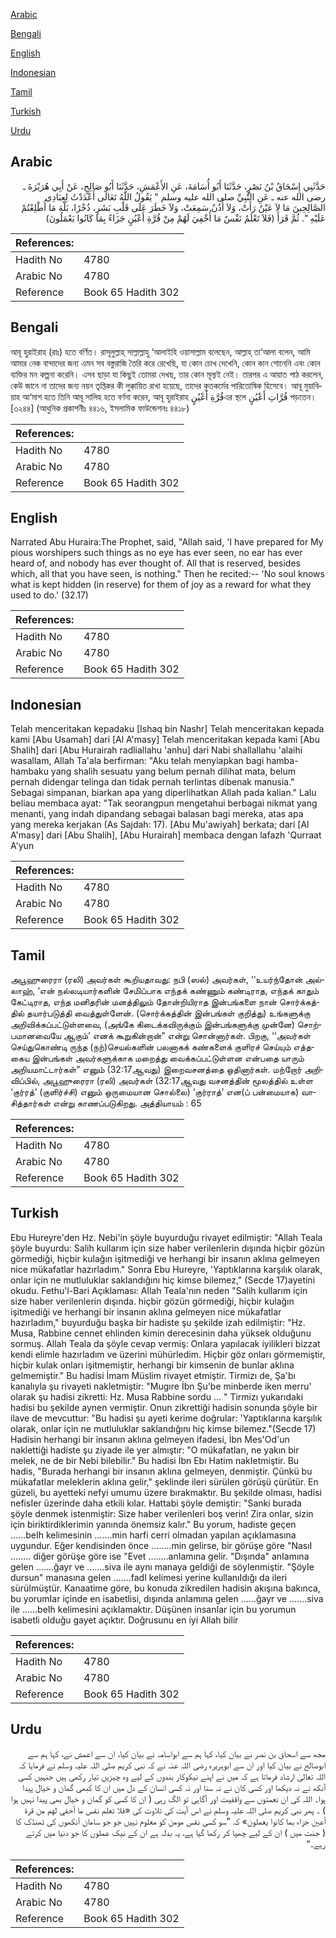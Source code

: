 [Arabic](#arabic)

[Bengali](#bengali)

[English](#english)

[Indonesian](#indonesian)

[Tamil](#tamil)

[Turkish](#turkish)

[Urdu](#urdu)

## Arabic


<div dir="rtl" lang="ar" style={{fontSize:'larger',backgroundColor:'#f8f9fa',padding:20}}>
حَدَّثَنِي إِسْحَاقُ بْنُ نَصْرٍ، حَدَّثَنَا أَبُو أُسَامَةَ، عَنِ الأَعْمَشِ، حَدَّثَنَا أَبُو صَالِحٍ، عَنْ أَبِي هُرَيْرَةَ ـ رضى الله عنه ـ عَنِ النَّبِيِّ صلى الله عليه وسلم ‏"‏ يَقُولُ اللَّهُ تَعَالَى أَعْدَدْتُ لِعِبَادِي الصَّالِحِينَ مَا لاَ عَيْنٌ رَأَتْ، وَلاَ أُذُنٌ سَمِعَتْ، وَلاَ خَطَرَ عَلَى قَلْبِ بَشَرٍ، ذُخْرًا، بَلْهَ مَا أُطْلِعْتُمْ عَلَيْهِ ‏"‏‏.‏ ثُمَّ قَرَأَ ‏(‏فَلاَ تَعْلَمُ نَفْسٌ مَا أُخْفِيَ لَهُمْ مِنْ قُرَّةِ أَعْيُنٍ جَزَاءً بِمَا كَانُوا يَعْمَلُونَ‏)‏
</div>
<div style={{backgroundColor:'#f8f9fa',padding:20, marginBottom: 10}}><table> <thead> <tr> <th>References:</th> <th></th> </tr> </thead> <tbody><tr><td>Hadith No</td><td>4780</td></tr><tr><td>Arabic No</td><td>4780</td></tr><tr><td>Reference</td><td>Book 65 Hadith 302</td></tr></tbody></table></div>

## Bengali


<div dir="ltr" lang="bn" style={{fontSize:'larger',backgroundColor:'#f8f9fa',padding:20}}>
আবূ হুরাইরাহ (রাঃ) হতে বর্ণিত। রাসূলুল্লাহ্ সাল্লাল্লাহু ‘আলাইহি ওয়াসাল্লাম বলেছেন, আল্লাহ্ তা‘আলা বলেন, আমি আমার নেক বান্দাদের জন্য এমন সব বস্তুরাজি তৈরি করে রেখেছি, যা কোন চোখ দেখেনি, কোন কান শোনেনি এবং কোন ব্যক্তির মন কল্পনা করেনি। এসব ছাড়া যা কিছুই তোমরা দেখছ, তার কোন মূল্যই নেই। তারপর এ আয়াত পাঠ করলেন, কেউ জানে না তাদের জন্য নয়ন তৃপ্তিকর কী লুক্কায়িত রাখা হয়েছে, তাদের কৃতকর্মের পারিতোষিক হিসেবে। আবূ মুয়াবিয়াহ আ‘মাশ হতে তিনি আবূ সালিহ হতে বর্ণনা করেন, আবূ হুরাইরাহ قُرَّةِ أَعْيُنٍএর স্থলে قُرَّاتِ أَعْيُنٍ পড়তেন।[৩২৪৪] (আধুনিক প্রকাশনীঃ ৪৪১৬, ইসলামিক ফাউন্ডেশনঃ ৪৪১৮)
</div>
<div style={{backgroundColor:'#f8f9fa',padding:20, marginBottom: 10}}><table> <thead> <tr> <th>References:</th> <th></th> </tr> </thead> <tbody><tr><td>Hadith No</td><td>4780</td></tr><tr><td>Arabic No</td><td>4780</td></tr><tr><td>Reference</td><td>Book 65 Hadith 302</td></tr></tbody></table></div>

## English


<div dir="ltr" lang="en" style={{fontSize:'larger',backgroundColor:'#f8f9fa',padding:20}}>
Narrated Abu Huraira:The Prophet, said, "Allah said, 'I have prepared for My pious worshipers such things as no eye has ever seen, no ear has ever heard of, and nobody has ever thought of. All that is reserved, besides which, all that you have seen, is nothing." Then he recited:-- 'No soul knows what is kept hidden (in reserve) for them of joy as a reward for what they used to do.' (32.17)
</div>
<div style={{backgroundColor:'#f8f9fa',padding:20, marginBottom: 10}}><table> <thead> <tr> <th>References:</th> <th></th> </tr> </thead> <tbody><tr><td>Hadith No</td><td>4780</td></tr><tr><td>Arabic No</td><td>4780</td></tr><tr><td>Reference</td><td>Book 65 Hadith 302</td></tr></tbody></table></div>

## Indonesian


<div dir="ltr" lang="id" style={{fontSize:'larger',backgroundColor:'#f8f9fa',padding:20}}>
Telah menceritakan kepadaku [Ishaq bin Nashr] Telah menceritakan kepada kami [Abu Usamah] dari [Al A'masy] Telah menceritakan kepada kami [Abu Shalih] dari [Abu Hurairah radliallahu 'anhu] dari Nabi shallallahu 'alaihi wasallam, Allah Ta'ala berfirman: "Aku telah menyiapkan bagi hamba-hambaku yang shalih sesuatu yang belum pernah dilihat mata, belum pernah didengar telinga dan tidak pernah terlintas dibenak manusia." Sebagai simpanan, biarkan apa yang diperlihatkan Allah pada kalian." Lalu beliau membaca ayat: "Tak seorangpun mengetahui berbagai nikmat yang menanti, yang indah dipandang sebagai balasan bagi mereka, atas apa yang mereka kerjakan (As Sajdah: 17). [Abu Mu'awiyah] berkata; dari [Al A'masy] dari [Abu Shalih], [Abu Hurairah] membaca dengan lafazh 'Qurraat A'yun
</div>
<div style={{backgroundColor:'#f8f9fa',padding:20, marginBottom: 10}}><table> <thead> <tr> <th>References:</th> <th></th> </tr> </thead> <tbody><tr><td>Hadith No</td><td>4780</td></tr><tr><td>Arabic No</td><td>4780</td></tr><tr><td>Reference</td><td>Book 65 Hadith 302</td></tr></tbody></table></div>

## Tamil


<div dir="ltr" lang="ta" style={{fontSize:'larger',backgroundColor:'#f8f9fa',padding:20}}>
அபூஹுரைரா (ரலி) அவர்கள் கூறியதாவது: நபி (ஸல்) அவர்கள், ‘‘உயர்ந்தோன் அல்லாஹ், ‘என் நல்லடியார்களின் சேமிப்பாக எந்தக் கண்ணும் கண்டிராத, எந்தக் காதும் கேட்டிராத, எந்த மனிதரின் மனத்திலும் தோன்றியிராத இன்பங்களை நான் சொர்க்கத்தில் தயார்படுத்தி வைத்துள்ளேன். (சொர்க்கத்தின் இன்பங்கள் குறித்து) உங்களுக்கு அறிவிக்கப்பட்டுள்ளவை, (அங்கே கிடைக்கவிருக்கும் இன்பங்களுக்கு முன்னே) சொற்பமானவையே ஆகும்’ எனக் கூறுகின்றான்” என்று சொன்னார்கள். பிறகு, ‘‘அவர்கள் செய்துகொண்டி ருந்த (நற்)செயல்களின் பலனாகக் கண்களைக் குளிரச் செய்யும் எத்தகைய இன்பங்கள் அவர்களுக்காக மறைத்து வைக்கப்பட்டுள்ளன என்பதை யாரும் அறியமாட்டார்கள்” எனும் (32:17ஆவது) இறைவசனத்தை ஒதினார்கள். மற்றோர் அறிவிப்பில், அபூஹுரைரா (ரலி) அவர்கள் (32:17ஆவது வசனத்தின் மூலத்தில் உள்ள ‘குர்ரத்’ (குளிர்ச்சி) எனும் ஒருமையான சொல்லை) ‘குர்ராத்’ என(ப் பன்மையாக) வாசித்தார்கள் என்று காணப்படுகிறது. அத்தியாயம் : 65
</div>
<div style={{backgroundColor:'#f8f9fa',padding:20, marginBottom: 10}}><table> <thead> <tr> <th>References:</th> <th></th> </tr> </thead> <tbody><tr><td>Hadith No</td><td>4780</td></tr><tr><td>Arabic No</td><td>4780</td></tr><tr><td>Reference</td><td>Book 65 Hadith 302</td></tr></tbody></table></div>

## Turkish


<div dir="ltr" lang="tr" style={{fontSize:'larger',backgroundColor:'#f8f9fa',padding:20}}>
Ebu Hureyre'den Hz. Nebi'in şöyle buyurduğu rivayet edilmiştir: "Allah Teala şöyle buyurdu: Salih kullarım için size haber verilenlerin dışında hiçbir gözün görmediği, hiçbir kulağın işitmediği ve herhangi bir insanın aklına gelmeyen nice mükafatlar hazırladım." Sonra Ebu Hureyre, 'Yaptıklarına karşılık olarak, onlar için ne mutluluklar saklandığını hiç kimse bilemez," (Secde 17)ayetini okudu. Fethu'l-Bari Açıklaması: Allah Teala'nın neden "Salih kullarım için size haber verilenlerin dışında. hiçbir gözün görmediği, hiçbir kulağın işitmediği ve herhangi bir insanın aklına gelmeyen nice mükafatlar hazırladım," buyurduğu başka bir hadiste şu şekilde izah edilmiştir: "Hz. Musa, Rabbine cennet ehlinden kimin derecesinin daha yüksek olduğunu sormuş. Allah Teala da şöyle cevap vermiş: Onlara yapılacak iyilikleri bizzat kendi elimle hazırladım ve üzerini mühürledim. Hiçbir göz onları görmemiştir, hiçbir kulak onları işitmemiştir, herhangi bir kimsenin de bunlar aklına gelmemiştir." Bu hadisi İmam Müslim rivayet etmiştir. Tirmizı de, Şa'bı kanalıyla şu rivayeti nakletmiştir: "Mugıre İbn Şu'be minberde iken merru' olarak şu hadisi zikretti: Hz. Musa Rabbine sordu ... " Tirmizı yukarıdaki hadisi bu şekilde aynen vermiştir. Onun zikrettiği hadisin sonunda şöyle bir ilave de mevcuttur: "Bu hadisi şu ayeti kerime doğrular: 'Yaptıklarına karşılık olarak, onlar için ne mutluluklar saklandığını hiç kimse bilemez."(Secde 17) Hadisin herhangi bir insanın aklına gelmeyen ifadesi, İbn Mes'Od'un naklettiği hadiste şu ziyade ile yer almıştır: "O mükafatları, ne yakın bir melek, ne de bir Nebi bilebilir." Bu hadisi İbn Ebı Hatim nakIetmiştir. Bu hadis, "Burada herhangi bir insanın akIına geImeyen, denmiştir. Çünkü bu mükafatIar meIekIerin aklına gelir," şeklinde ileri sürüIen görüşü çürütür. En güzeli, bu ayetteki nefyi umumu üzere bırakmaktır. Bu şekilde oIması, hadisi nefisIer üzerinde daha etkili kıIar. Hattabi şöyIe demiştir: "Sanki burada şöyIe denmek istenmiştir: Size haber verilenIeri boş verin! Zira onIar, sizin için biriktirdikIerimin yanında önemsiz kalır." Bu yorum, hadiste geçen ......beIh kelimesinin .......min harfi cerri olmadan yapıIan açıkIamasına uygundur. Eğer kendisinden önce ........min gelirse, bir görüşe göre "NasıI ........ diğer görüşe göre ise "Evet ........anIamına gelir. "Dışında" anIamına geIen .......ğayr ve .......siva ile aynı manaya geIdiği de söyIenmiştir. "ŞöyIe dursun" manasına geIen .......fadI kelimesi yerine kullanıIdığı da ileri sürüImüştür. Kanaatime göre, bu konuda zikredilen hadisin akışına bakınca, bu yorumIar içinde en isabetlisi, dışında anIamına geIen ......ğayr ve .......siva ile ......beIh kelimesini açıkIamaktır. Düşünen insanIar için bu yorumun isabetli oIduğu gayet açıktır. Doğrusunu en iyi Allah bilir
</div>
<div style={{backgroundColor:'#f8f9fa',padding:20, marginBottom: 10}}><table> <thead> <tr> <th>References:</th> <th></th> </tr> </thead> <tbody><tr><td>Hadith No</td><td>4780</td></tr><tr><td>Arabic No</td><td>4780</td></tr><tr><td>Reference</td><td>Book 65 Hadith 302</td></tr></tbody></table></div>

## Urdu


<div dir="rtl" lang="ur" style={{fontSize:'larger',backgroundColor:'#f8f9fa',padding:20}}>
مجھ سے اسحاق بن نصر نے بیان کیا، کہا ہم سے ابواسامہ نے بیان کیا، ان سے اعمش نے، کہا ہم سے ابوصالح نے بیان کیا اور ان سے ابوہریرہ رضی اللہ عنہ نے کہ نبی کریم صلی اللہ علیہ وسلم نے فرمایا کہ اللہ تعالیٰ ارشاد فرماتا ہے کہ میں نے اپنے نیکوکار بندوں کے لیے وہ چیزیں تیار رکھی ہیں جنہیں کسی آنکھ نے نہ دیکھا اور کسی کان نے نہ سنا اور نہ کسی انسان کے دل میں ان کا کبھی گمان و خیال پیدا ہوا۔ اللہ کی ان نعمتوں سے واقفیت اور آگاہی تو الگ رہی ( ان کا کسی کو گمان و خیال بھی پیدا نہیں ہوا ) ۔ پھر نبی کریم صلی اللہ علیہ وسلم نے اس آیت کی تلاوت کی «فلا تعلم نفس ما أخفي لهم من قرة أعين جزاء بما كانوا يعملون‏» کہ ”سو کسی نفس مومن کو معلوم نہیں جو جو سامان آنکھوں کی ٹھنڈک کا ( جنت میں ) ان کے لیے چھپا کر رکھا گیا ہے، یہ بدلہ ہے ان کے نیک عملوں کا جو دنیا میں کرتے رہے۔“
</div>
<div style={{backgroundColor:'#f8f9fa',padding:20, marginBottom: 10}}><table> <thead> <tr> <th>References:</th> <th></th> </tr> </thead> <tbody><tr><td>Hadith No</td><td>4780</td></tr><tr><td>Arabic No</td><td>4780</td></tr><tr><td>Reference</td><td>Book 65 Hadith 302</td></tr></tbody></table></div>